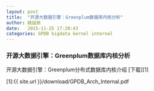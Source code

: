 ```yaml
---
layout: post
title:  "开源大数据引擎：Greenplum数据库内核分析"
author: 姚延栋
date:   2015-11-25 17:20:43
categories: GPDB bigdata kernel internal
---
```


### 开源大数据引擎：Greenplum数据库内核分析

开源大数据引擎：Greenplum分布式数据库内核介绍 [下载][1]

[1]:{{ site.url }}/download/GPDB_Arch_Internal.pdf